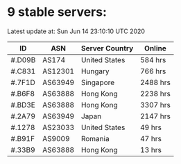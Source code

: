 # 9 stable servers:

Latest update at: Sun Jun 14 23:10:10 UTC 2020

| ID | ASN | Server Country | Online |
| -- | --- | -------------- | ------ |
| #.D09B | AS174 | United States | 584 hrs |
| #.C831 | AS12301 | Hungary | 766 hrs |
| #.7F1D | AS63949 | Singapore | 2488 hrs |
| #.B6F8 | AS63888 | Hong Kong | 2238 hrs |
| #.BD3E | AS63888 | Hong Kong | 3307 hrs |
| #.2A79 | AS63949 | Japan | 2147 hrs |
| #.1278 | AS23033 | United States | 49 hrs |
| #.B91F | AS9009 | Romania | 47 hrs |
| #.33B9 | AS63888 | Hong Kong | 13 hrs |


